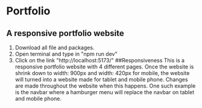 # Portfolio
## A responsive portfolio website
 1. Download all file and packages.
 2. Open terminal and type in "npm run dev"
 3. Click on the link "http://localhost:5173/"
##Responsiveness
This is a responsive portfolio website with 4 different pages. Once the website is shrink down to width: 900px and width: 420px for mobile, the website will turned into a website made for tablet and mobile phone. Changes are made throughout the website when this happens. One such example is the navbar where a hamburger menu will replace the navbar on tablet and mobile phone.
